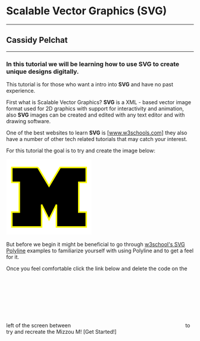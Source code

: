 # Scalable Vector Graphics (SVG)
---
## Cassidy Pelchat
---

### In this tutorial we will be learning how to use SVG to create unique designs digitally.

This tutorial is for those who want a intro into **SVG** and have no past
experience.

First what is Scalable Vector Graphics?
**SVG** 
is a XML - based vector image format used for 2D graphics with support for
interactivity and animation, also **SVG** images can be created and edited
with any text editor and with drawing software.

One of the best websites to learn **SVG** is [www.w3schools.com] they also
have a number of other tech related tutorials that may catch your interest.

For this tutorial the goal is to try and create the image below:

![alt text](https://github.com/cpelchat/Digital-Concept-Tutorial/blob/master/SVG.PNG)

But before we begin it might be beneficial to go through [w3school's SVG Polyline]
examples to familiarize yourself with using Polyline and to get a feel for it.

Once you feel comfortable click the link below and delete the code on the left
of the screen between <svg> and </svg> to try and recreate the Mizzou M!
[Get Started!]
  
[www.w3schools.com]: https://www.w3schools.com/
[w3school's SVG Polyline]: https://www.w3schools.com/graphics/svg_polyline.asp
[Get Started]: https://www.w3schools.com/graphics/tryit.asp?filename=trysvg_polyline2
